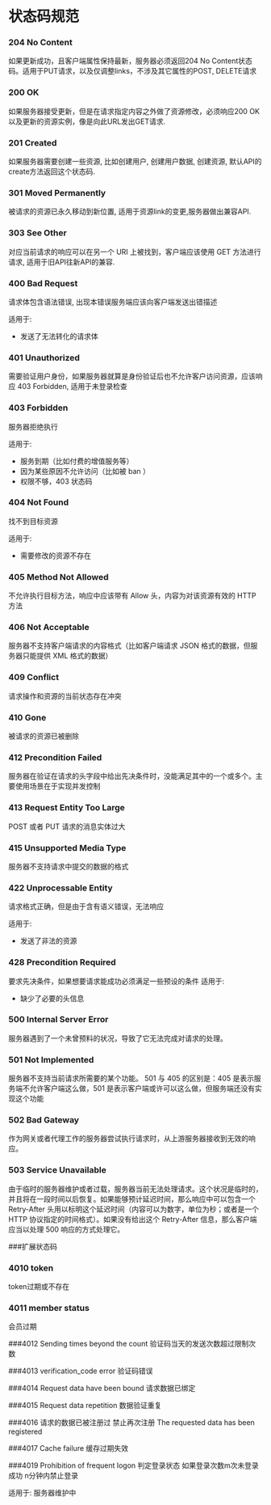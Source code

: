 # 状态码规范

### 204 No Content

如果更新成功，且客户端属性保持最新，服务器必须返回204 No Content状态码。适用于PUT请求，以及仅调整links，不涉及其它属性的POST, DELETE请求

### 200 OK

如果服务器接受更新，但是在请求指定内容之外做了资源修改，必须响应200 OK以及更新的资源实例，像是向此URL发出GET请求.

### 201 Created

如果服务器需要创建一些资源, 比如创建用户, 创建用户数据, 创建资源, 默认API的create方法返回这个状态码.

### 301 Moved Permanently

被请求的资源已永久移动到新位置, 适用于资源link的变更,服务器做出兼容API.

### 303 See Other

对应当前请求的响应可以在另一个 URI 上被找到，客户端应该使用 GET 方法进行请求, 适用于旧API往新API的兼容.

### 400 Bad Request

请求体包含语法错误, 出现本错误服务端应该向客户端发送出错描述

适用于:
- 发送了无法转化的请求体

### 401 Unauthorized

需要验证用户身份，如果服务器就算是身份验证后也不允许客户访问资源，应该响应 403 Forbidden, 适用于未登录检查

### 403 Forbidden

服务器拒绝执行

适用于:
- 服务到期（比如付费的增值服务等）
- 因为某些原因不允许访问（比如被 ban ）
- 权限不够，403 状态码

### 404 Not Found

找不到目标资源

适用于:
- 需要修改的资源不存在

### 405 Method Not Allowed

不允许执行目标方法，响应中应该带有 Allow 头，内容为对该资源有效的 HTTP 方法

### 406 Not Acceptable

服务器不支持客户端请求的内容格式（比如客户端请求 JSON 格式的数据，但服务器只能提供 XML 格式的数据）

### 409 Conflict

请求操作和资源的当前状态存在冲突

### 410 Gone

被请求的资源已被删除

### 412 Precondition Failed

服务器在验证在请求的头字段中给出先决条件时，没能满足其中的一个或多个。主要使用场景在于实现并发控制

### 413 Request Entity Too Large

POST 或者 PUT 请求的消息实体过大

### 415 Unsupported Media Type

服务器不支持请求中提交的数据的格式

### 422 Unprocessable Entity

请求格式正确，但是由于含有语义错误，无法响应


适用于:
- 发送了非法的资源

### 428 Precondition Required

要求先决条件，如果想要请求能成功必须满足一些预设的条件
适用于:
- 缺少了必要的头信息


### 500 Internal Server Error

服务器遇到了一个未曾预料的状况，导致了它无法完成对请求的处理。

### 501 Not Implemented

服务器不支持当前请求所需要的某个功能。
501 与 405 的区别是：405 是表示服务端不允许客户端这么做，501 是表示客户端或许可以这么做，但服务端还没有实现这个功能

### 502 Bad Gateway

作为网关或者代理工作的服务器尝试执行请求时，从上游服务器接收到无效的响应。

### 503 Service Unavailable

由于临时的服务器维护或者过载，服务器当前无法处理请求。这个状况是临时的，并且将在一段时间以后恢复。如果能够预计延迟时间，那么响应中可以包含一个 Retry-After 头用以标明这个延迟时间（内容可以为数字，单位为秒；或者是一个 HTTP 协议指定的时间格式）。如果没有给出这个 Retry-After 信息，那么客户端应当以处理 500 响应的方式处理它。

###扩展状态码
###	4010 token
token过期或不存在

 
###	4011 member status
会员过期

###4012  Sending times beyond the count
验证码当天的发送次数超过限制次数

###4013 verification_code error
验证码错误

###4014 Request data have been bound
请求数据已绑定

###4015 Request data repetition
数据验证重复

###4016
请求的数据已被注册过 禁止再次注册  The requested data has been registered

###4017 Cache failure
缓存过期失效

###4019 Prohibition of frequent logon
判定登录状态 如果登录次数m次未登录成功 n分钟内禁止登录





适用于: 服务器维护中

